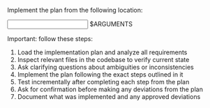Implement the plan from the following location:

<input>
$ARGUMENTS
</input>

Important: follow these steps:

1. Load the implementation plan and analyze all requirements
2. Inspect relevant files in the codebase to verify current state
3. Ask clarifying questions about ambiguities or inconsistencies
4. Implement the plan following the exact steps outlined in it
5. Test incrementally after completing each step from the plan
6. Ask for confirmation before making any deviations from the plan
7. Document what was implemented and any approved deviations
